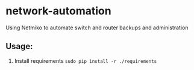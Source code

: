 # network-automation


Using Netmiko to automate switch and router backups and administration

## Usage:

1. Install requirements `sudo pip install -r ./requirements`
